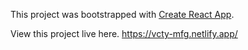 This project was bootstrapped with [Create React App](https://github.com/facebook/create-react-app).

View this project live here. https://vcty-mfg.netlify.app/
